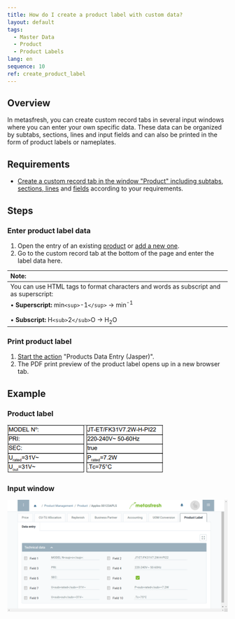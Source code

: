```yaml
---
title: How do I create a product label with custom data?
layout: default
tags:
  - Master Data
  - Product
  - Product Labels
lang: en
sequence: 10
ref: create_product_label
---
```


## Overview
In metasfresh, you can create custom record tabs in several input windows where you can enter your own specific data. These data can be organized by subtabs, sections, lines and input fields and can also be printed in the form of product labels or nameplates.

## Requirements
- [Create a custom record tab in the window "Product" including subtabs](Add_custom_record_tab), [sections, lines](Add_section_to_sub_tab) and [fields](Add_fields_to_section_lines) according to your requirements.

## Steps

### Enter product label data
1. Open the entry of an existing [product](Menu) or [add a new one](NewProduct).
1. Go to the custom record tab at the bottom of the page and enter the label data here.

| **Note:** |
| :--- |
| You can use HTML tags to format characters and words as subscript and as superscript: |
| •&nbsp;**Superscript:** min`<sup>`-1`</sup>` &rarr; min<sup>-1</sup><br><br> •&nbsp;**Subscript:** H`<sub>`2`</sub>`O &rarr; H<sub>2</sub>O |

### Print product label
1. [Start the action](StartAction) "Products Data Entry (Jasper)".
1. The PDF print preview of the product label opens up in a new browser tab.

## Example

### Product label
![](assets/Product_label_Nameplate.png)

### Input window
![](assets/Product_label_Record_tab.png)
